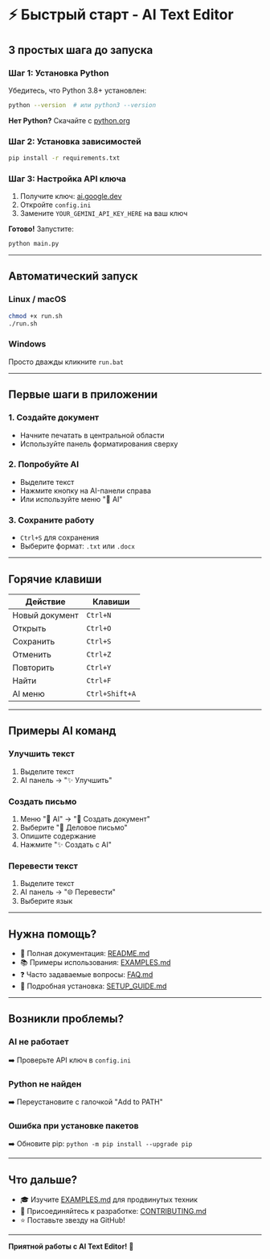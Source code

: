 # ⚡ Быстрый старт - AI Text Editor

## 3 простых шага до запуска

### Шаг 1: Установка Python
Убедитесь, что Python 3.8+ установлен:
```bash
python --version  # или python3 --version
```

**Нет Python?** Скачайте с [python.org](https://python.org)

### Шаг 2: Установка зависимостей
```bash
pip install -r requirements.txt
```

### Шаг 3: Настройка API ключа
1. Получите ключ: [ai.google.dev](https://ai.google.dev/)
2. Откройте `config.ini`
3. Замените `YOUR_GEMINI_API_KEY_HERE` на ваш ключ

**Готово!** Запустите:
```bash
python main.py
```

---

## Автоматический запуск

### Linux / macOS
```bash
chmod +x run.sh
./run.sh
```

### Windows
Просто дважды кликните `run.bat`

---

## Первые шаги в приложении

### 1. Создайте документ
- Начните печатать в центральной области
- Используйте панель форматирования сверху

### 2. Попробуйте AI
- Выделите текст
- Нажмите кнопку на AI-панели справа
- Или используйте меню "🤖 AI"

### 3. Сохраните работу
- `Ctrl+S` для сохранения
- Выберите формат: `.txt` или `.docx`

---

## Горячие клавиши

| Действие | Клавиши |
|----------|---------|
| Новый документ | `Ctrl+N` |
| Открыть | `Ctrl+O` |
| Сохранить | `Ctrl+S` |
| Отменить | `Ctrl+Z` |
| Повторить | `Ctrl+Y` |
| Найти | `Ctrl+F` |
| AI меню | `Ctrl+Shift+A` |

---

## Примеры AI команд

### Улучшить текст
1. Выделите текст
2. AI панель → "✨ Улучшить"

### Создать письмо
1. Меню "🤖 AI" → "📄 Создать документ"
2. Выберите "📧 Деловое письмо"
3. Опишите содержание
4. Нажмите "✨ Создать с AI"

### Перевести текст
1. Выделите текст
2. AI панель → "🌐 Перевести"
3. Выберите язык

---

## Нужна помощь?

- 📖 Полная документация: [README.md](README.md)
- 📚 Примеры использования: [EXAMPLES.md](EXAMPLES.md)
- ❓ Часто задаваемые вопросы: [FAQ.md](FAQ.md)
- 🚀 Подробная установка: [SETUP_GUIDE.md](SETUP_GUIDE.md)

---

## Возникли проблемы?

### AI не работает
➡️ Проверьте API ключ в `config.ini`

### Python не найден
➡️ Переустановите с галочкой "Add to PATH"

### Ошибка при установке пакетов
➡️ Обновите pip: `python -m pip install --upgrade pip`

---

## Что дальше?

- 🎓 Изучите [EXAMPLES.md](EXAMPLES.md) для продвинутых техник
- 🤝 Присоединяйтесь к разработке: [CONTRIBUTING.md](CONTRIBUTING.md)
- ⭐ Поставьте звезду на GitHub!

---

**Приятной работы с AI Text Editor!** 🎉
